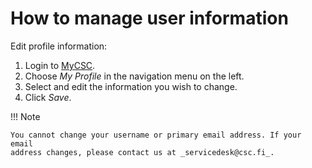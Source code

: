 # How to manage user information

Edit profile information:

1. Login to [MyCSC](http://my.csc.fi).
1. Choose _My Profile_ in the navigation menu on the left.
1. Select and edit the information you wish to change.
1. Click _Save_.

!!! Note

    You cannot change your username or primary email address. If your email
    address changes, please contact us at _servicedesk@csc.fi_.
